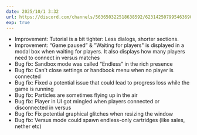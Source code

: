 ```yaml
---
date: 2025/10/1 3:32
url: https://discord.com/channels/563650322518638592/623142507995463690/1422652451479228568
exp: true
---
```

- Improvement: Tutorial is a bit tighter: Less dialogs, shorter sections.
- Improvement: “Game paused” & "Waiting for players" is displayed in a modal box when waiting for players. It also displays how many players need to connect in versus matches
- Bug fix: Sandbox mode was called “Endless” in the rich presence
- Bug fix: Can’t close settings or handbook menu when no player is connected
- Bug fix: Fixed a potential issue that could lead to progress loss while the game is running
- Bug fix: Particles are sometimes flying up in the air
- Bug fix: Player in UI got mingled when players connected or disconnected in versus
- Bug fix: Fix potential graphical glitches when resizing the window
- Bug fix: Versus mode could spawn endless-only cartridges (like sales, nether etc)